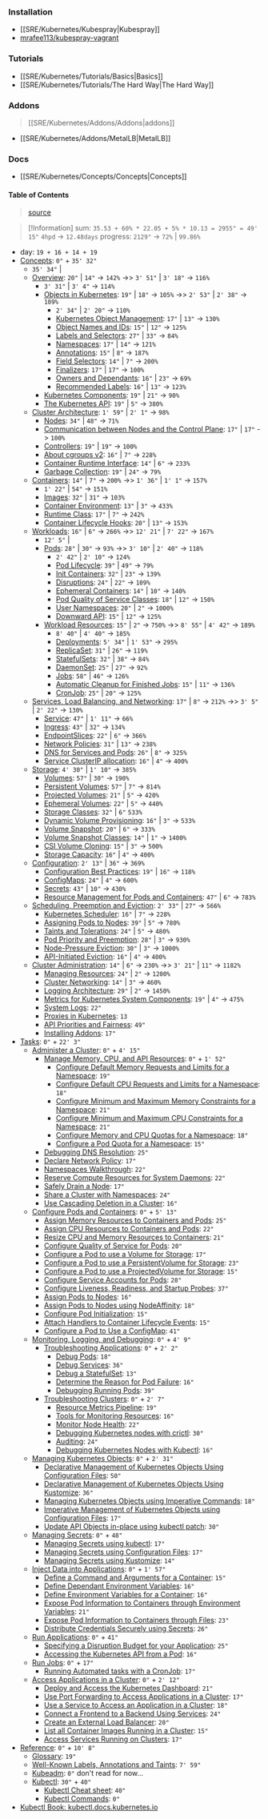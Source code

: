 ### Installation
* [[SRE/Kubernetes/Kubespray|Kubespray]]
* [mrafee113/kubespray-vagrant](https://github.com/mrafee113/kubespray-vagrant)

### Tutorials
* [[SRE/Kubernetes/Tutorials/Basics|Basics]]
* [[SRE/Kubernetes/Tutorials/The Hard Way|The Hard Way]]

### Addons
> [[SRE/Kubernetes/Addons/Addons|addons]]
* [[SRE/Kubernetes/Addons/MetalLB|MetalLB]]

### Docs
* [[SRE/Kubernetes/Concepts/Concepts|Concepts]]

#### Table of Contents
> [source](https://kubernetes.io/docs/)

> [!Information]
> sum: `35.53 + 60% * 22.05 + 5% * 10.13 = 2955" = 49' 15"`
> `4hpd` -> `12.48days`
> progress: `2129"` -> `72%` | `99.86%`

* day: `19 + 16 + 14 + 19`
* [Concepts](https://kubernetes.io/docs/concepts/): `0"` + `35' 32"`
	* `35' 34"` |
	* [Overview](https://kubernetes.io/docs/concepts/overview/): `20"` | `14"` -> `142%` ->> `3' 51"` | `3' 18"` -> `116%`
		* `3' 31"` | `3' 4"` -> `114%`
		* [Objects in Kubernetes](https://kubernetes.io/docs/concepts/overview/working-with-objects/): `19"` | `18"` -> `105%` ->> `2' 53"` | `2' 38"` -> `109%`
			* `2' 34"` | `2' 20"` -> `110%`
			* [Kubernetes Object Management](https://kubernetes.io/docs/concepts/overview/working-with-objects/object-management/): `17"` | `13"` -> `130%`
			* [Object Names and IDs](https://kubernetes.io/docs/concepts/overview/working-with-objects/names/): `15"` | `12"` -> `125%`
			* [Labels and Selectors](https://kubernetes.io/docs/concepts/overview/working-with-objects/labels/): `27"` | `33"` -> `84%`
			* [Namespaces](https://kubernetes.io/docs/concepts/overview/working-with-objects/namespaces/): `17"` | `14"` -> `121%`
			* [Annotations](https://kubernetes.io/docs/concepts/overview/working-with-objects/annotations/): `15"` | `8"` -> `187%`
			* [Field Selectors](https://kubernetes.io/docs/concepts/overview/working-with-objects/field-selectors/): `14"` | `7"` -> `200%`
			* [Finalizers](https://kubernetes.io/docs/concepts/overview/working-with-objects/finalizers/): `17"` | `17"` -> `100%`
			* [Owners and Dependants](https://kubernetes.io/docs/concepts/overview/working-with-objects/owners-dependents/): `16"` | `23"` -> `69%`
			* [Recommended Labels](https://kubernetes.io/docs/concepts/overview/working-with-objects/common-labels/): `16"` | `13"` -> `123%`
		* [Kubernetes Components](https://kubernetes.io/docs/concepts/overview/components/): `19"` | `21"` -> `90%`
		* [The Kubernetes API](https://kubernetes.io/docs/concepts/overview/kubernetes-api/): `19"` | `5"` -> `380%`
	* [Cluster Architecture](https://kubernetes.io/docs/concepts/architecture/): `1' 59"`  | `2' 1"` -> `98%`
		* [Nodes](https://kubernetes.io/docs/concepts/architecture/nodes/): `34"` | `48"` -> `71%`
		* [Communication between Nodes and the Control Plane](https://kubernetes.io/docs/concepts/architecture/control-plane-node-communication/): `17"` | `17"` -> `100%`
		* [Controllers](https://kubernetes.io/docs/concepts/architecture/controller/): `19"` | `19"` -> `100%`
		* [About cgroups v2](https://kubernetes.io/docs/concepts/architecture/cgroups/): `16"` | `7"` -> `228%`
		* [Container Runtime Interface](https://kubernetes.io/docs/concepts/architecture/cri/): `14"` | `6"` -> `233%`
		* [Garbage Collection](https://kubernetes.io/docs/concepts/architecture/garbage-collection/): `19"` | `24"` -> `79%`
	* [Containers](https://kubernetes.io/docs/concepts/containers/): `14"` | `7"` -> `200%` ->> `1' 36"` | `1' 1"` -> `157%`
		* `1' 22"` | `54"` -> `151%`
		* [Images](https://kubernetes.io/docs/concepts/containers/images/): `32"` | `31"` -> `103%`
		* [Container Environment](https://kubernetes.io/docs/concepts/containers/container-environment/): `13"` | `3"` -> `433%`
		* [Runtime Class](https://kubernetes.io/docs/concepts/containers/runtime-class/): `17"` |  `7"` -> `242%`
		* [Container Lifecycle Hooks](https://kubernetes.io/docs/concepts/containers/container-lifecycle-hooks/): `20"` | `13"` -> `153%`
	* [Workloads](https://kubernetes.io/docs/concepts/workloads/): `16"` | `6"` -> `266%` ->> `12' 21"` | `7' 22"` -> `167%`
		* `12' 5"` | 
		* [Pods](https://kubernetes.io/docs/concepts/workloads/pods/): `28"` | `30"` -> `93%` ->> `3' 10"` | `2' 40"` -> `118%`
			* `2' 42"` | `2' 10"` -> `124%`
			* [Pod Lifecycle](https://kubernetes.io/docs/concepts/workloads/pods/pod-lifecycle/): `39"` | `49"` -> `79%`
			* [Init Containers](https://kubernetes.io/docs/concepts/workloads/pods/init-containers/): `32"` | `23"` -> `139%`
			* [Disruptions](https://kubernetes.io/docs/concepts/workloads/pods/disruptions/): `24"` | `22"` -> `109%`
			* [Ephemeral Containers](https://kubernetes.io/docs/concepts/workloads/pods/ephemeral-containers/): `14"` | `10"` -> `140%`
			* [Pod Quality of Service Classes](https://kubernetes.io/docs/concepts/workloads/pods/pod-qos/): `18"` | `12"` -> `150%`
			* [User Namespaces](https://kubernetes.io/docs/concepts/workloads/pods/user-namespaces/): `20"` | `2"` -> `1000%`
			* [Downward API](https://kubernetes.io/docs/concepts/workloads/pods/downward-api/): `15"` | `12"` -> `125%`
		* [Workload Resources](https://kubernetes.io/docs/concepts/workloads/controllers/): `15"` | `2"` -> `750%` ->> `8' 55"` | `4' 42"` -> `189%`
			* `8' 40"` | `4' 40"` -> `185%`
			* [Deployments](https://kubernetes.io/docs/concepts/workloads/controllers/deployment/): `5' 34"` | `1' 53"` -> `295%`
			* [ReplicaSet](https://kubernetes.io/docs/concepts/workloads/controllers/replicaset/): `31"` | `26"` -> `119%`
			* [StatefulSets](https://kubernetes.io/docs/concepts/workloads/controllers/statefulset/): `32"` | `38"` -> `84%`
			* [DaemonSet](https://kubernetes.io/docs/concepts/workloads/controllers/daemonset/): `25"` | `27"` -> `92%`
			* [Jobs](https://kubernetes.io/docs/concepts/workloads/controllers/job/): `58"` | `46"` -> `126%`
			* [Automatic Cleanup for Finished Jobs](https://kubernetes.io/docs/concepts/workloads/controllers/ttlafterfinished/): `15"` | `11"` -> `136%`
			* [CronJob](https://kubernetes.io/docs/concepts/workloads/controllers/cron-jobs/): `25"` | `20"` -> `125%`
	* [Services, Load Balancing, and Networking](https://kubernetes.io/docs/concepts/services-networking/): `17"` | `8"` -> `212%` ->> `3' 5"` | `2' 22"` -> `130%`
		* [Service](https://kubernetes.io/docs/concepts/services-networking/service/): `47"` | `1' 11"` -> `66%`
		* [Ingress](https://kubernetes.io/docs/concepts/services-networking/ingress/): `43"` | `32"` -> `134%`
		* [EndpointSlices](https://kubernetes.io/docs/concepts/services-networking/endpoint-slices/): `22"` | `6"` -> `366%`
		* [Network Policies](https://kubernetes.io/docs/concepts/services-networking/network-policies/): `31"` | `13"` -> `238%`
		* [DNS for Services and Pods](https://kubernetes.io/docs/concepts/services-networking/dns-pod-service/): `26"` | `8"` -> `325%`
		* [Service ClusterIP allocation](https://kubernetes.io/docs/concepts/services-networking/cluster-ip-allocation/): `16"` | `4"` -> `400%`
	* [Storage](https://kubernetes.io/docs/concepts/storage/): `4' 30"` | `1' 10"` -> `385%`
		* [Volumes](https://kubernetes.io/docs/concepts/storage/volumes/): `57"` | `30"` -> `190%`
		* [Persistent Volumes](https://kubernetes.io/docs/concepts/storage/persistent-volumes/): `57"` | `7"` -> `814%`
		* [Projected Volumes](https://kubernetes.io/docs/concepts/storage/projected-volumes/): `21"` | `5"` -> `420%`
		* [Ephemeral Volumes](https://kubernetes.io/docs/concepts/storage/ephemeral-volumes/): `22"` | `5"` -> `440%`
		* [Storage Classes](https://kubernetes.io/docs/concepts/storage/storage-classes/): `32"` | `6"` `533%`
		* [Dynamic Volume Provisioning](https://kubernetes.io/docs/concepts/storage/dynamic-provisioning/): `16"` | `3"` -> `533%`
		* [Volume Snapshot](https://kubernetes.io/docs/concepts/storage/volume-snapshots/): `20"` | `6"` -> `333%`
		* [Volume Snapshot Classes](https://kubernetes.io/docs/concepts/storage/volume-snapshot-classes/): `14"` | `1"` -> `1400%`
		* [CSI Volume Cloning](https://kubernetes.io/docs/concepts/storage/volume-pvc-datasource/): `15"` | `3"` -> `500%`
		* [Storage Capacity](https://kubernetes.io/docs/concepts/storage/storage-capacity/): `16"` | `4"` -> `400%`
	* [Configuration](https://kubernetes.io/docs/concepts/configuration/): `2' 13"` | `36"` -> `369%`
		* [Configuration Best Practices](https://kubernetes.io/docs/concepts/configuration/overview/): `19"` | `16"` -> `118%`
		* [ConfigMaps](https://kubernetes.io/docs/concepts/configuration/configmap/): `24"` | `4"` -> `600%`
		* [Secrets](https://kubernetes.io/docs/concepts/configuration/secret/): `43"` | `10"` -> `430%`
		* [Resource Management for Pods and Containers](https://kubernetes.io/docs/concepts/configuration/manage-resources-containers/): `47"` | `6"` -> `783%`
	* [Scheduling, Preemption and Eviction](https://kubernetes.io/docs/concepts/scheduling-eviction/): `2' 33"` | `27"` -> `566%`
		* [Kubernetes Scheduler](https://kubernetes.io/docs/concepts/scheduling-eviction/kube-scheduler/): `16"` | `7"` -> `228%`
		* [Assigning Pods to Nodes](https://kubernetes.io/docs/concepts/scheduling-eviction/assign-pod-node/): `39"` | `5"` -> `780%`
		* [Taints and Tolerations](https://kubernetes.io/docs/concepts/scheduling-eviction/taint-and-toleration/): `24"` | `5"` -> `480%`
		* [Pod Priority and Preemption](https://kubernetes.io/docs/concepts/scheduling-eviction/pod-priority-preemption/): `28"` | `3"` -> `930%`
		* [Node-Pressure Eviction](https://kubernetes.io/docs/concepts/scheduling-eviction/node-pressure-eviction/): `30"` | `3"` -> `1000%`
		* [API-Initiated Eviction](https://kubernetes.io/docs/concepts/scheduling-eviction/api-eviction/): `16"` | `4"` -> `400%`
	* [Cluster Administration](https://kubernetes.io/docs/concepts/cluster-administration/): `14"` | `6"` -> `230%` ->> `3' 21"` | `11"` -> `1182%`
		* [Managing Resources](https://kubernetes.io/docs/concepts/cluster-administration/manage-deployment/): `24"` | `2"` -> `1200%`
		* [Cluster Networking](https://kubernetes.io/docs/concepts/cluster-administration/networking/): `14"` | `3"` -> `460%`
		* [Logging Architecture](https://kubernetes.io/docs/concepts/cluster-administration/logging/): `29"` | `2"` -> `1450%`
		* [Metrics for Kubernetes System Components](https://kubernetes.io/docs/concepts/cluster-administration/system-metrics/): `19"` | `4"` -> `475%`
		* [System Logs](https://kubernetes.io/docs/concepts/cluster-administration/system-logs/): `22"`
		* [Proxies in Kubernetes](https://kubernetes.io/docs/concepts/cluster-administration/proxies/): `13`
		* [API Priorities and Fairness](https://kubernetes.io/docs/concepts/cluster-administration/flow-control/): `49"`
		* [Installing Addons](https://kubernetes.io/docs/concepts/cluster-administration/addons/): `17"`
* [Tasks](https://kubernetes.io/docs/tasks/): `0"` + `22' 3"`
	* [Administer a Cluster](https://kubernetes.io/docs/tasks/administer-cluster/): `0"` + `4' 15"`
		* [Manage Memory, CPU, and API Resources](https://kubernetes.io/docs/tasks/administer-cluster/manage-resources/): `0"` + `1' 52"`
			* [Configure Default Memory Requests and Limits for a Namespace](https://kubernetes.io/docs/tasks/administer-cluster/manage-resources/memory-default-namespace/): `19"`
			* [Configure Default CPU Requests and Limits for a Namespace](https://kubernetes.io/docs/tasks/administer-cluster/manage-resources/cpu-default-namespace/): `18"`
			* [Configure Minimum and Maximum Memory Constraints for a Namespace](https://kubernetes.io/docs/tasks/administer-cluster/manage-resources/memory-constraint-namespace/): `21"`
			* [Configure Minimum and Maximum CPU Constraints for a Namespace](https://kubernetes.io/docs/tasks/administer-cluster/manage-resources/cpu-constraint-namespace/): `21"`
			* [Configure Memory and CPU Quotas for a Namespace](https://kubernetes.io/docs/tasks/administer-cluster/manage-resources/quota-memory-cpu-namespace/): `18"`
			* [Configure a Pod Quota for a Namespace](https://kubernetes.io/docs/tasks/administer-cluster/manage-resources/quota-pod-namespace/): `15"`
		* [Debugging DNS Resolution](https://kubernetes.io/docs/tasks/administer-cluster/dns-debugging-resolution/): `25"`
		* [Declare Network Policy](https://kubernetes.io/docs/tasks/administer-cluster/declare-network-policy/): `17"`
		* [Namespaces Walkthrough](https://kubernetes.io/docs/tasks/administer-cluster/namespaces-walkthrough/): `22"`
		* [Reserve Compute Resources for System Daemons](https://kubernetes.io/docs/tasks/administer-cluster/reserve-compute-resources/): `22"`
		* [Safely Drain a Node](https://kubernetes.io/docs/tasks/administer-cluster/safely-drain-node/): `17"`
		* [Share a Cluster with Namespaces](https://kubernetes.io/docs/tasks/administer-cluster/namespaces/): `24"`
		* [Use Cascading Deletion in a Cluster](https://kubernetes.io/docs/tasks/administer-cluster/use-cascading-deletion/): `16"`
	* [Configure Pods and Containers](https://kubernetes.io/docs/tasks/configure-pod-container/): `0"` + `5' 13"`
		* [Assign Memory Resources to Containers and Pods](https://kubernetes.io/docs/tasks/configure-pod-container/): `25"`
		* [Assign CPU Resources to Containers and Pods](https://kubernetes.io/docs/tasks/configure-pod-container/assign-cpu-resource/): `22"`
		* [Resize CPU and Memory Resources to Containers](https://kubernetes.io/docs/tasks/configure-pod-container/resize-container-resources/): `21"`
		* [Configure Quality of Service for Pods](https://kubernetes.io/docs/tasks/configure-pod-container/quality-service-pod/): `20"`
		* [Configure a Pod to use a Volume for Storage](https://kubernetes.io/docs/tasks/configure-pod-container/configure-volume-storage/): `17"`
		* [Configure a Pod to use a PersistentVolume for Storage](https://kubernetes.io/docs/tasks/configure-pod-container/configure-persistent-volume-storage/): `23"`
		* [Configure a Pod to use a ProjectedVolume for Storage](https://kubernetes.io/docs/tasks/configure-pod-container/configure-projected-volume-storage/): `15"`
		* [Configure Service Accounts for Pods](https://kubernetes.io/docs/tasks/configure-pod-container/configure-service-account/): `28"`
		* [Configure Liveness, Readiness, and Startup Probes](https://kubernetes.io/docs/tasks/configure-pod-container/configure-liveness-readiness-startup-probes/): `37"`
		* [Assign Pods to Nodes](https://kubernetes.io/docs/tasks/configure-pod-container/assign-pods-nodes/): `16"`
		* [Assign Pods to Nodes using NodeAffinity](https://kubernetes.io/docs/tasks/configure-pod-container/assign-pods-nodes-using-node-affinity/): `18"`
		* [Configure Pod Initialization](https://kubernetes.io/docs/tasks/configure-pod-container/configure-pod-initialization/): `15"`
		* [Attach Handlers to Container Lifecycle Events](https://kubernetes.io/docs/tasks/configure-pod-container/attach-handler-lifecycle-event/): `15"`
		* [Configure a Pod to Use a ConfigMap](https://kubernetes.io/docs/tasks/configure-pod-container/configure-pod-configmap/): `41"`
	* [Monitoring, Logging, and Debugging](https://kubernetes.io/docs/tasks/debug/): `0"` + `4' 9"`
		* [Troubleshooting Applications](https://kubernetes.io/docs/tasks/debug/debug-application/): `0"` + `2' 2"`
			* [Debug Pods](https://kubernetes.io/docs/tasks/debug/debug-application/debug-pods/): `18"`
			* [Debug Services](https://kubernetes.io/docs/tasks/debug/debug-application/debug-service/): `36"`
			* [Debug a StatefulSet](https://kubernetes.io/docs/tasks/debug/debug-application/debug-statefulset/): `13"`
			* [Determine the Reason for Pod Failure](https://kubernetes.io/docs/tasks/debug/debug-application/determine-reason-pod-failure/): `16"`
			* [Debugging Running Pods](https://kubernetes.io/docs/tasks/debug/debug-application/debug-running-pod/): `39"`
		* [Troubleshooting Clusters](https://kubernetes.io/docs/tasks/debug/debug-cluster/): `0"` + `2' 7"`
			* [Resource Metrics Pipeline](https://kubernetes.io/docs/tasks/debug/debug-cluster/resource-metrics-pipeline/): `19"`
			* [Tools for Monitoring Resources](https://kubernetes.io/docs/tasks/debug/debug-cluster/resource-usage-monitoring/): `16"`
			* [Monitor Node Health](https://kubernetes.io/docs/tasks/debug/debug-cluster/monitor-node-health/): `22"`
			* [Debugging Kubernetes nodes with crictl](https://kubernetes.io/docs/tasks/debug/debug-cluster/crictl/): `30"`
			* [Auditing](https://kubernetes.io/docs/tasks/debug/debug-cluster/audit/): `24"`
			* [Debugging Kubernetes Nodes with Kubectl](https://kubernetes.io/docs/tasks/debug/debug-cluster/kubectl-node-debug/): `16"`
	* [Managing Kubernetes Objects](https://kubernetes.io/docs/tasks/manage-kubernetes-objects/): `0"` + `2' 31"`
		* [Declarative Management of Kubernetes Objects Using Configuration Files](https://kubernetes.io/docs/tasks/manage-kubernetes-objects/declarative-config/): `50"`
		* [Declarative Management of Kubernetes Objects Using Kustomize](https://kubernetes.io/docs/tasks/manage-kubernetes-objects/kustomization/): `36"`
		* [Managing Kubernetes Objects using Imperative Commands](https://kubernetes.io/docs/tasks/manage-kubernetes-objects/imperative-command/): `18"`
		* [Imperative Management of Kubernetes Objects using Configuration Files](https://kubernetes.io/docs/tasks/manage-kubernetes-objects/imperative-config/): `17"`
		* [Update API Objects in-place using kubectl patch](https://kubernetes.io/docs/tasks/manage-kubernetes-objects/update-api-object-kubectl-patch/): `30"`
	* [Managing Secrets](https://kubernetes.io/docs/tasks/configmap-secret/): `0"` + `48"`
		* [Managing Secrets using kubectl](https://kubernetes.io/docs/tasks/configmap-secret/managing-secret-using-kubectl/): `17"`
		* [Managing Secrets using Configuration Files](https://kubernetes.io/docs/tasks/configmap-secret/managing-secret-using-config-file/): `17"`
		* [Managing Secrets using Kustomize](https://kubernetes.io/docs/tasks/configmap-secret/managing-secret-using-kustomize/): `14"`
	* [Inject Data into Applications](https://kubernetes.io/docs/tasks/inject-data-application/): `0"` + `1' 57"`
		* [Define a Command and Arguments for a Container](https://kubernetes.io/docs/tasks/inject-data-application/define-command-argument-container/): `15"`
		* [Define Dependant Environment Variables](https://kubernetes.io/docs/tasks/inject-data-application/define-interdependent-environment-variables/): `16"`
		* [Define Environment Variables for a Container](https://kubernetes.io/docs/tasks/inject-data-application/define-environment-variable-container/): `16"`
		* [Expose Pod Information to Containers through Environment Variables](https://kubernetes.io/docs/tasks/inject-data-application/environment-variable-expose-pod-information/): `21"`
		* [Expose Pod Information to Containers through Files](https://kubernetes.io/docs/tasks/inject-data-application/downward-api-volume-expose-pod-information/): `23"`
		* [Distribute Credentials Securely using Secrets](https://kubernetes.io/docs/tasks/inject-data-application/distribute-credentials-secure/): `26"`
	* [Run Applications](https://kubernetes.io/docs/tasks/run-application/): `0"` + `41"`
		* [Specifying a Disruption Budget for your Application](https://kubernetes.io/docs/tasks/run-application/configure-pdb/): `25"`
		* [Accessing the Kubernetes API from a Pod](https://kubernetes.io/docs/tasks/run-application/access-api-from-pod/): `16"`
	* [Run Jobs](https://kubernetes.io/docs/tasks/job/): `0"` + `17"`
		* [Running Automated tasks with a CronJob](https://kubernetes.io/docs/tasks/job/automated-tasks-with-cron-jobs/): `17"`
	* [Access Applications in a Cluster](https://kubernetes.io/docs/tasks/access-application-cluster/): `0"` + `2' 12"`
		* [Deploy and Access the Kubernetes Dashboard](https://kubernetes.io/docs/tasks/access-application-cluster/web-ui-dashboard/): `21"`
		* [Use Port Forwarding to Access Applications in a Cluster](https://kubernetes.io/docs/tasks/access-application-cluster/port-forward-access-application-cluster/): `17"`
		* [Use a Service to Access an Application in a Cluster](https://kubernetes.io/docs/tasks/access-application-cluster/service-access-application-cluster/): `18"`
		* [Connect a Frontend to a Backend Using Services](https://kubernetes.io/docs/tasks/access-application-cluster/connecting-frontend-backend/): `24"`
		* [Create an External Load Balancer](https://kubernetes.io/docs/tasks/access-application-cluster/create-external-load-balancer/): `20"`
		* [List all Container Images Running in a Cluster](https://kubernetes.io/docs/tasks/access-application-cluster/list-all-running-container-images/): `15"`
		* [Access Services Running on Clusters](https://kubernetes.io/docs/tasks/access-application-cluster/access-cluster-services/): `17"`
* [Reference](https://kubernetes.io/docs/reference/): `0"` + `10' 8"`
	* [Glossary](https://kubernetes.io/docs/reference/glossary/?fundamental=true): `19"`
	* [Well-Known Labels, Annotations and Taints](https://kubernetes.io/docs/reference/labels-annotations-taints/): `7' 59"`
	* [Kubeadm](https://kubernetes.io/docs/reference/setup-tools/kubeadm/): `0"` don't read for now...
	* [Kubectl](https://kubernetes.io/docs/reference/kubectl/): `30"` + `40"`
		* [Kubectl Cheat sheet](https://kubernetes.io/docs/reference/kubectl/cheatsheet/): `40"`
		* [Kubectl Commands](https://kubernetes.io/docs/reference/generated/kubectl/kubectl-commands): `0"`
* [Kubectl Book: kubectl.docs.kubernetes.io](https://kubectl.docs.kubernetes.io/)